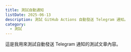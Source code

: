 ```yaml
---
title: 測試自動通知
listDate: 2025-06-13
description: 測試 GitHub Actions 自動發送 Telegram 通知。
category:
  - 測試
---
```

這是我用來測試自動發送 Telegram 通知的測試文章內容。
